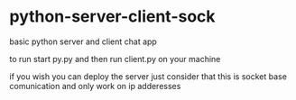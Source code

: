# python-server-client-sock
basic python server and client chat app 

to run start py.py <prot number to lisent on>
and then run client.py on your machine

if you wish you can deploy the server just consider that this is socket base comunication and only work on ip adderesses 

